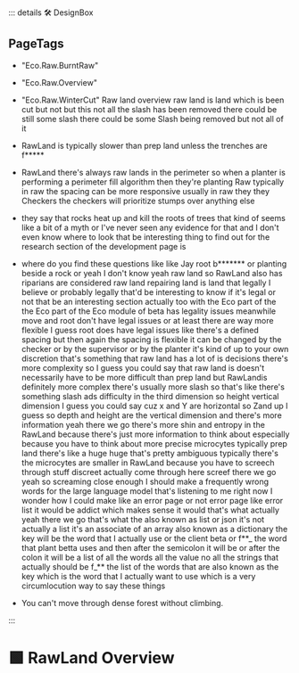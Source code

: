 ::: details 🛠 DesignBox
<h2>PageTags</h2>

- "Eco.Raw.BurntRaw"
- "Eco.Raw.Overview"
- "Eco.Raw.WinterCut"
Raw land overview raw land is land which is been cut but not but this not all the slash has been removed there could be still some slash there could be some Slash being removed but not all of it

- RawLand is typically slower than prep land unless the trenches are f**\***

- RawLand there's always raw lands in the perimeter so when a planter is performing a perimeter fill algorithm then they're planting Raw typically in raw the spacing can be more responsive usually in raw they they Checkers the checkers will prioritize stumps over anything else

- they say that rocks heat up and kill the roots of trees that kind of seems like a bit of a myth or I've never seen any evidence for that and I don't even know where to look that be interesting thing to find out for the research section of the development page is

- where do you find these questions like like Jay root b**\*\*\*** or planting beside a rock or yeah I don't know yeah raw land so RawLand also has riparians are considered raw land repairing land is land that legally I believe or probably legally that'd be interesting to know if it's legal or not that be an interesting section actually too with the Eco part of the the Eco part of the Eco module of beta has legality issues meanwhile move and root don't have legal issues or at least there are way more flexible I guess root does have legal issues like there's a defined spacing but then again the spacing is flexible it can be changed by the checker or by the supervisor or by the planter it's kind of up to your own discretion that's something that raw land has a lot of is decisions there's more complexity so I guess you could say that raw land is doesn't necessarily have to be more difficult than prep land but RawLandis definitely more complex there's usually more slash so that's like there's something slash ads difficulty in the third dimension so height vertical dimension I guess you could say cuz x and Y are horizontal so Zand up I guess so depth and height are the vertical dimension and there's more information yeah there we go there's more shin and entropy in the RawLand because there's just more information to think about especially because you have to think about more precise microcytes typically prep land there's like a huge huge that's pretty ambiguous typically there's the microcytes are smaller in RawLand because you have to screech through stuff discreet actually come through here screef there we go yeah so screaming close enough I should make a frequently wrong words for the large language model that's listening to me right now I wonder how I could make like an error page or not error page like error list it would be addict which makes sense it would that's what actually yeah there we go that's what the also known as list or json it's not actually a list it's an associate of an array also known as a dictionary the key will be the word that I actually use or the client beta or f**_ the word that plant betta uses and then after the semicolon it will be or after the colon it will be a list of all the words all the value no all the strings that actually should be f_** the list of the words that are also known as the key which is the word that I actually want to use which is a very circumlocution way to say these things

- You can't move through dense forest without climbing.

:::

# 🟩 <eco>RawLand Overview</eco>
